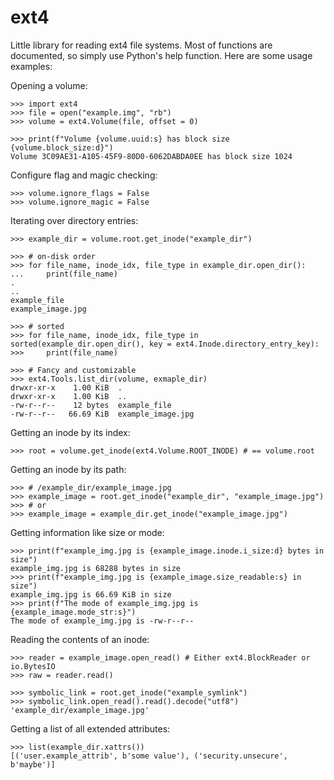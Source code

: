# ext4
Little library for reading ext4 file systems. Most of functions are documented, so simply use Python's help function. Here are some usage examples:

Opening a volume:

    >>> import ext4
    >>> file = open("example.img", "rb")
    >>> volume = ext4.Volume(file, offset = 0)

    >>> print(f"Volume {volume.uuid:s} has block size {volume.block_size:d}")
    Volume 3C09AE31-A105-45F9-80D0-6062DABDA0EE has block size 1024

Configure flag and magic checking:

	>>> volume.ignore_flags = False
	>>> volume.ignore_magic = False

Iterating over directory entries:

    >>> example_dir = volume.root.get_inode("example_dir")

    >>> # on-disk order
    >>> for file_name, inode_idx, file_type in example_dir.open_dir():
    ...     print(file_name)
    .
    ..
    example_file
    example_image.jpg
    
    >>> # sorted
    >>> for file_name, inode_idx, file_type in sorted(example_dir.open_dir(), key = ext4.Inode.directory_entry_key):
    >>>     print(file_name)

    >>> # Fancy and customizable
    >>> ext4.Tools.list_dir(volume, exmaple_dir)
    drwxr-xr-x    1.00 KiB  .
    drwxr-xr-x    1.00 KiB  ..
    -rw-r--r--    12 bytes  example_file
    -rw-r--r--   66.69 KiB  example_image.jpg

Getting an inode by its index:

    >>> root = volume.get_inode(ext4.Volume.ROOT_INODE) # == volume.root

Getting an inode by its path:

    >>> # /example_dir/example_image.jpg
    >>> example_image = root.get_inode("example_dir", "example_image.jpg")
    >>> # or
    >>> example_image = example_dir.get_inode("example_image.jpg")

Getting information like size or mode:

    >>> print(f"example_img.jpg is {example_image.inode.i_size:d} bytes in size")
    example_img.jpg is 68288 bytes in size
    >>> print(f"example_img.jpg is {example_image.size_readable:s} in size")
    example_img.jpg is 66.69 KiB in size
    >>> print(f"The mode of example_img.jpg is {example_image.mode_str:s}")
    The mode of example_img.jpg is -rw-r--r--

Reading the contents of an inode:

    >>> reader = example_image.open_read() # Either ext4.BlockReader or io.BytesIO
    >>> raw = reader.read()

    >>> symbolic_link = root.get_inode("example_symlink")
    >>> symbolic_link.open_read().read().decode("utf8")
	'example_dir/example_image.jpg'

Getting a list of all extended attributes:

	>>> list(example_dir.xattrs())
	[('user.example_attrib', b'some value'), ('security.unsecure', b'maybe')]
